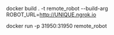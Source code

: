 docker build . -t remote_robot --build-arg ROBOT_URL=http://UNIQUE.ngrok.io

docker run -p 31950:31950 remote_robot